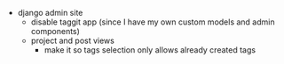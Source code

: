 - django admin site
    - disable taggit app (since I have my own custom models and admin components)
    - project and post views
        - make it so tags selection only allows already created tags
